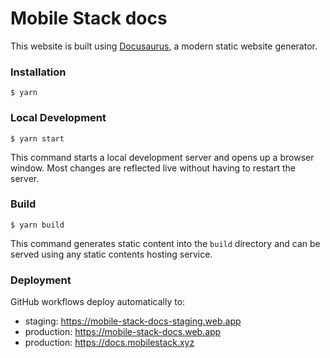 # Mobile Stack docs

This website is built using [Docusaurus](https://docusaurus.io/), a modern static website generator.

### Installation

```
$ yarn
```

### Local Development

```
$ yarn start
```

This command starts a local development server and opens up a browser window. Most changes are reflected live without having to restart the server.

### Build

```
$ yarn build
```

This command generates static content into the `build` directory and can be served using any static contents hosting service.

### Deployment

GitHub workflows deploy automatically to:

- staging: <https://mobile-stack-docs-staging.web.app>
- production: <https://mobile-stack-docs.web.app>
- production: <https://docs.mobilestack.xyz>
